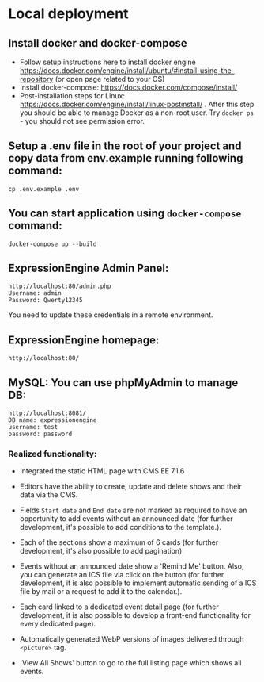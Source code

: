 # Local deployment

## Install docker and docker-compose
* Follow setup instructions here to install docker engine https://docs.docker.com/engine/install/ubuntu/#install-using-the-repository (or open page related to your OS)
* Install docker-compose: https://docs.docker.com/compose/install/
* Post-installation steps for Linux: https://docs.docker.com/engine/install/linux-postinstall/ . After this step you should be able to manage Docker as a non-root user.
  Try `docker ps` - you should not see permission error.

## Setup a .env file in the root of your project and copy data from env.example running following command:
````
cp .env.example .env
````

## You can start application using `docker-compose` command:
````
docker-compose up --build
````

## ExpressionEngine Admin Panel:
````
http://localhost:80/admin.php
Username: admin
Password: Qwerty12345
````
You need to update these credentials in a remote environment.

## ExpressionEngine homepage:
````
http://localhost:80/
````

## MySQL: You can use phpMyAdmin to manage DB:
````
http://localhost:8081/
DB name: expressionengine
username: test
password: password
````

### Realized functionality:
* Integrated the static HTML page with CMS EE 7.1.6
* Editors have the ability to create, update and delete shows and their data via the CMS.
* Fields `Start date` and `End date` are not marked as required to have an opportunity to
  add events without an announced date (for further development, it's possible to add conditions to the template.).
* Each of the sections show a maximum of 6 cards (for further development, it's also possible to add pagination).

* Events without an announced date show a 'Remind Me' button. Also, you can generate an ICS file via click on the button
  (for further development, it is also possible to implement automatic sending of a ICS file by mail or a request to add it to the calendar.).
* Each card linked to a dedicated event detail page (for further development, it is also possible to develop a front-end functionality for every dedicated page).
* Automatically generated WebP versions of images delivered through ```<picture>``` tag.
* 'View All Shows' button to go to the full listing page which shows all events.
